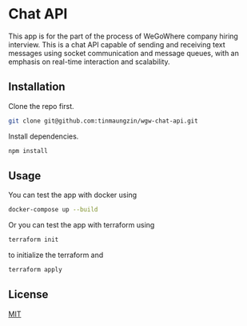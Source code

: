 # Chat API

This app is for the part of the process of  WeGoWhere company hiring interview.
This is a chat API capable of sending and receiving text messages using socket communication and message queues, with an emphasis on real-time interaction and scalability.

## Installation

Clone the repo first.
```bash
git clone git@github.com:tinmaungzin/wgw-chat-api.git
```
Install dependencies.
```bash
npm install
```

## Usage
You can test the app with docker using

```bash
docker-compose up --build
```
Or you can test the app with terraform using
```bash
terraform init
```

to initialize the terraform and 

```bash
terraform apply
```

## License

[MIT](https://choosealicense.com/licenses/mit/)
